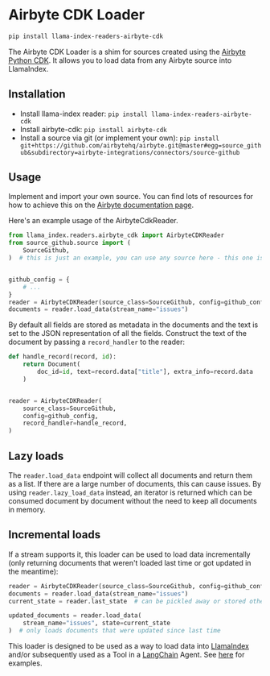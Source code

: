 # Airbyte CDK Loader

```bash
pip install llama-index-readers-airbyte-cdk
```

The Airbyte CDK Loader is a shim for sources created using the [Airbyte Python CDK](https://docs.airbyte.com/connector-development/cdk-python/). It allows you to load data from any Airbyte source into LlamaIndex.

## Installation

- Install llama-index reader: `pip install llama-index-readers-airbyte-cdk`
- Install airbyte-cdk: `pip install airbyte-cdk`
- Install a source via git (or implement your own): `pip install git+https://github.com/airbytehq/airbyte.git@master#egg=source_github&subdirectory=airbyte-integrations/connectors/source-github`

## Usage

Implement and import your own source. You can find lots of resources for how to achieve this on the [Airbyte documentation page](https://docs.airbyte.com/connector-development/).

Here's an example usage of the AirbyteCdkReader.

```python
from llama_index.readers.airbyte_cdk import AirbyteCDKReader
from source_github.source import (
    SourceGithub,
)  # this is just an example, you can use any source here - this one is loaded from the Airbyte Github repo via pip install git+https://github.com/airbytehq/airbyte.git@master#egg=source_github&subdirectory=airbyte-integrations/connectors/source-github`


github_config = {
    # ...
}
reader = AirbyteCDKReader(source_class=SourceGithub, config=github_config)
documents = reader.load_data(stream_name="issues")
```

By default all fields are stored as metadata in the documents and the text is set to the JSON representation of all the fields. Construct the text of the document by passing a `record_handler` to the reader:

```python
def handle_record(record, id):
    return Document(
        doc_id=id, text=record.data["title"], extra_info=record.data
    )


reader = AirbyteCDKReader(
    source_class=SourceGithub,
    config=github_config,
    record_handler=handle_record,
)
```

## Lazy loads

The `reader.load_data` endpoint will collect all documents and return them as a list. If there are a large number of documents, this can cause issues. By using `reader.lazy_load_data` instead, an iterator is returned which can be consumed document by document without the need to keep all documents in memory.

## Incremental loads

If a stream supports it, this loader can be used to load data incrementally (only returning documents that weren't loaded last time or got updated in the meantime):

```python
reader = AirbyteCDKReader(source_class=SourceGithub, config=github_config)
documents = reader.load_data(stream_name="issues")
current_state = reader.last_state  # can be pickled away or stored otherwise

updated_documents = reader.load_data(
    stream_name="issues", state=current_state
)  # only loads documents that were updated since last time
```

This loader is designed to be used as a way to load data into [LlamaIndex](https://github.com/run-llama/llama_index/tree/main/llama_index) and/or subsequently used as a Tool in a [LangChain](https://github.com/hwchase17/langchain) Agent. See [here](https://github.com/emptycrown/llama-hub/tree/main) for examples.
